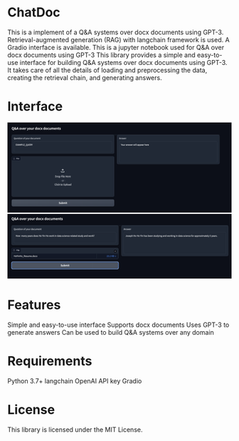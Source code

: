 # ChatDoc

This is a implement of a Q&A systems over docx documents using GPT-3. Retrieval-augmented generation (RAG) with langchain framework is used. 
A Gradio interface is available.
This is a jupyter notebook used for Q&A over docx documents using GPT-3
This library provides a simple and easy-to-use interface for building Q&A systems over docx documents using GPT-3. It takes care of all the details of loading and preprocessing the data, creating the retrieval chain, and generating answers.

# Interface

![](img/interface.png)
![](img/inference.png)


# Features
  Simple and easy-to-use interface
  Supports docx documents
  Uses GPT-3 to generate answers
  Can be used to build Q&A systems over any domain
  
# Requirements
  Python 3.7+
  langchain
  OpenAI API key
  Gradio 
  
# License
This library is licensed under the MIT License.
